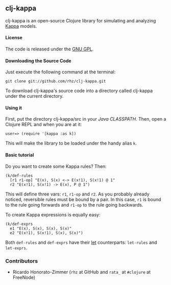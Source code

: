 ## clj-kappa

clj-kappa is an open-source Clojure library for simulating and analyzing
<a href="http://www.kappalanguage.org">Kappa</a> models.

#### License

The code is released under the <a href="http://www.gnu.org/licenses/gpl.html">GNU GPL</a>.

#### Downloading the Source Code

Just execute the following command at the terminal:

    git clone git://github.com/rhz/clj-kappa.git

To download clj-kappa's source code into a directory called clj-kappa under the current directory.

#### Using it

First, put the directory clj-kappa/src in your *Java CLASSPATH*.
Then, open a Clojure REPL and when you are at it:

    user=> (require '[kappa :as k])

This will make the library to be loaded under the handy alias `k`.

#### Basic tutorial

Do you want to create some Kappa rules? Then:

    (k/def-rules
      [r1 r1-op] "E(x), S(x) <-> E(x!1), S(x!1) @ 1"
      r2 "E(x!1), S(x!1) -> E(x), P @ 1")

This will define three vars: `r1`, `r1-op` and `r2`.
As you probably already noticed, reversible rules must be bound by a pair.
In this case, `r1` is bound to the rule going forwards and `r1-op` to the rule going backwards.

To create Kappa expressions is equally easy:

    (k/def-exprs
      e1 "E(x), S(x), S(x), S(x)"
      e2 "E(x!1), S(x!1), S(x), S(x)")

Both `def-rules` and `def-exprs` have their
<a href="http://clojure.org/special_forms#Special Forms--(let [bindings* ] exprs*)">let</a>
counterparts: `let-rules` and `let-exprs`.

### Contributors

 * Ricardo Honorato-Zimmer (`rhz` at GitHub and `rata_` at `#clojure` at FreeNode)

